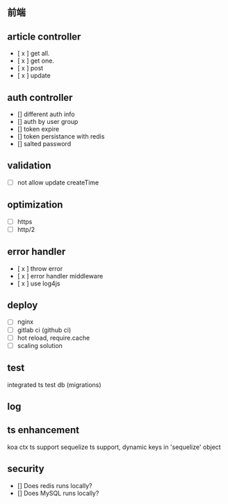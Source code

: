 前端
---



article controller
---

- [ x ] get all.
- [ x ] get one.
- [ x ] post
- [ x ] update

auth controller
---

- [] different auth info
- [] auth by user group
- [] token expire
- [] token persistance with redis
- [] salted password

validation
---

- [ ] not allow update createTime

optimization
---

- [ ] https
- [ ] http/2

error handler
---

- [ x ] throw error
- [ x ] error handler middleware
- [ x ] use log4js

deploy
---

- [ ] nginx
- [ ] gitlab ci (github ci)
- [ ] hot reload, require.cache
- [ ] scaling solution

test
---

integrated ts
test db (migrations)

log
---

ts enhancement
---

koa ctx ts support
sequelize ts support, dynamic keys in 'sequelize' object

security
---

- [] Does redis runs locally?
- [] Does MySQL runs locally?